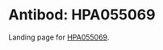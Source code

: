 # Antibod: HPA055069


    


Landing page for [HPA055069](http://www.proteinatlas.org/search/HPA055069).

